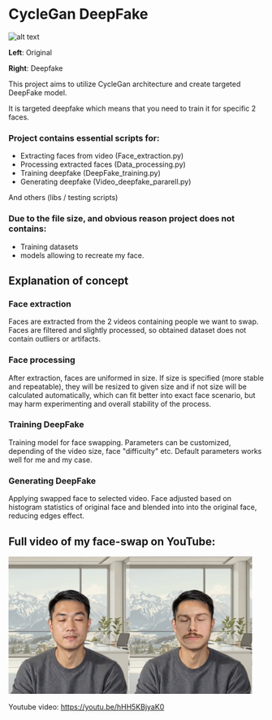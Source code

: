 ﻿# CycleGan DeepFake
![alt text](https://github.com/Se-Boruk/CycleGan_DeepFake/blob/master/gifs/Monk.gif?raw=true)

**Left**: Original

**Right**: Deepfake

This project aims to utilize CycleGan architecture and create targeted DeepFake model.

It is targeted deepfake which means that you need to train it for specific 2 faces.

### Project contains essential scripts for:
- Extracting faces from video                      (Face_extraction.py)
- Processing extracted faces                       (Data_processing.py)
- Training deepfake                                (DeepFake_training.py)
- Generating deepfake                              (Video_deepfake_pararell.py)

And others (libs / testing scripts)

### Due to the file size, and obvious reason project does not contains:
- Training datasets
- models allowing to recreate my face.

## Explanation of concept
### Face extraction
Faces are extracted from the 2 videos containing people we want to swap. Faces are filtered and slightly processed, so obtained dataset does not contain outliers or artifacts.
### Face processing
After extraction, faces are uniformed in size. If size is specified (more stable and repeatable), they will be resized to given size and if not size will be calculated automatically, which can fit better into exact face scenario, but may harm experimenting and overall stability of the process.
### Training DeepFake
Training model for face swapping. Parameters can be customized, depending of the video size, face "difficulty" etc. Default parameters works well for me and my case.
### Generating DeepFake
Applying swapped face to selected video. Face adjusted based on histogram statistics of original face and blended into into the original face, reducing edges effect.

## Full video of my face-swap on YouTube:
![alt text](https://github.com/Se-Boruk/CycleGan_DeepFake/blob/master/gifs/Avatar.gif?raw=true)

Youtube video: https://youtu.be/hHH5KBjyaK0